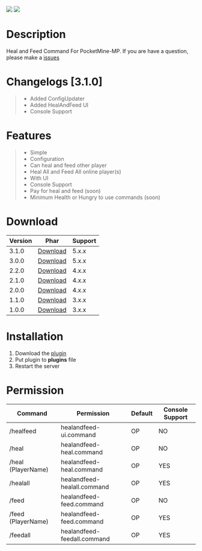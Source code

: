 [![](https://poggit.pmmp.io/shield.state/HealAndFeed)](https://poggit.pmmp.io/p/HealAndFeed) [![](https://poggit.pmmp.io/shield.dl.total/HealAndFeed)](https://poggit.pmmp.io/p/HealAndFeed)
# Description
Heal and Feed Command For PocketMine-MP. If you are have a question, please make a [issues](https://github.com/Kylan1940/HealAndFeed/issues/new)

# Changelogs [3.1.0]
>- Added ConfigUpdater
>- Added HealAndFeed UI
>- Console Support

# Features
>- Simple
>- Configuration
>- Can heal and feed other player
>- Heal All and Feed All online player(s)
>- With UI 
>- Console Support
>- Pay for heal and feed (soon)
>- Minimum Health or Hungry to use commands (soon)

# Download
| Version | Phar | Support |
|---|---|---|
| 3.1.0 | [Download](https://github.com/Kylan1940/HealAndFeed/releases/download/3.1.0/HealAndFeed_v3.1.0.phar) |  5.x.x |
| 3.0.0 | [Download](https://github.com/Kylan1940/HealAndFeed/releases/download/3.0.0/HealAndFeed_v3.0.0.phar) |  5.x.x |
| 2.2.0 | [Download](https://github.com/Kylan1940/HealAndFeed/releases/download/2.2.0/HealAndFeed_v2.2.0.phar) |  4.x.x |
| 2.1.0 | [Download](https://github.com/Kylan1940/HealAndFeed/releases/download/2.1.0/HealAndFeed_v2.1.0.phar) |  4.x.x |
| 2.0.0 | [Download](https://github.com/Kylan1940/HealAndFeed/releases/download/2.0.0/HealAndFeed_v2.0.0.phar) |  4.x.x |
| 1.1.0 | [Download](https://github.com/Kylan1940/HealAndFeed/releases/download/1.1.0/HealAndFeed_v1.1.0.phar) |  3.x.x |
| 1.0.0 | [Download](https://github.com/Kylan1940/HealAndFeed/releases/download/1.0.0/HealAndFeed_v1.0.0.phar) |  3.x.x |

# Installation
1. Download the [plugin](https://github.com/Kylan1940/HealAndFeed/releases/download/3.1.0/HealAndFeed_v3.1.0.phar)
2. Put plugin to **plugins** file
3. Restart the server

# Permission
| Command | Permission | Default | Console Support |
|---|---|---|---|
| /healfeed | healandfeed-ui.command | OP | NO |
| /heal | healandfeed-heal.command | OP | NO |
| /heal (PlayerName) | healandfeed-heal.command | OP | YES |
| /healall | healandfeed-healall.command | OP | YES |
| /feed | healandfeed-feed.command | OP | NO |
| /feed (PlayerName) | healandfeed-feed.command | OP | YES |
| /feedall | healandfeed-feedall.command | OP | YES |
